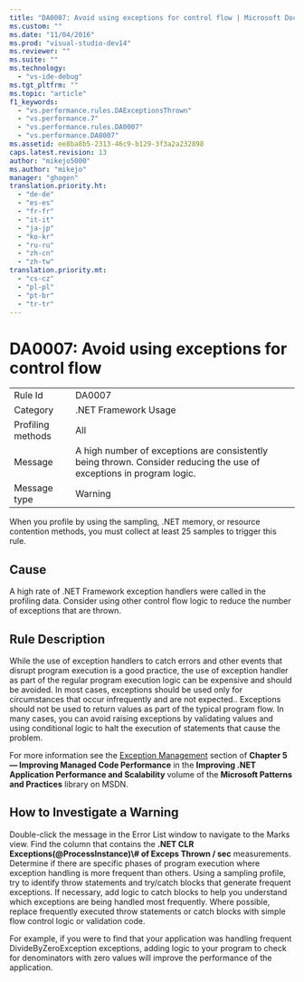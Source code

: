 ```yaml
---
title: "DA0007: Avoid using exceptions for control flow | Microsoft Docs"
ms.custom: ""
ms.date: "11/04/2016"
ms.prod: "visual-studio-dev14"
ms.reviewer: ""
ms.suite: ""
ms.technology: 
  - "vs-ide-debug"
ms.tgt_pltfrm: ""
ms.topic: "article"
f1_keywords: 
  - "vs.performance.rules.DAExceptionsThrown"
  - "vs.performance.7"
  - "vs.performance.rules.DA0007"
  - "vs.performance.DA0007"
ms.assetid: ee8ba8b5-2313-46c9-b129-3f3a2a232898
caps.latest.revision: 13
author: "mikejo5000"
ms.author: "mikejo"
manager: "ghogen"
translation.priority.ht: 
  - "de-de"
  - "es-es"
  - "fr-fr"
  - "it-it"
  - "ja-jp"
  - "ko-kr"
  - "ru-ru"
  - "zh-cn"
  - "zh-tw"
translation.priority.mt: 
  - "cs-cz"
  - "pl-pl"
  - "pt-br"
  - "tr-tr"
---
```

# DA0007: Avoid using exceptions for control flow
|||  
|-|-|  
|Rule Id|DA0007|  
|Category|.NET Framework Usage|  
|Profiling methods|All|  
|Message|A high number of exceptions are consistently being thrown. Consider reducing the use of exceptions in program logic.|  
|Message type|Warning|  
  
 When you profile by using the sampling, .NET memory, or resource contention methods, you must collect at least 25 samples to trigger this rule.  
  
## Cause  
 A high rate of .NET Framework exception handlers were called in the profiling data. Consider using other control flow logic to reduce the number of exceptions that are thrown.  
  
## Rule Description  
 While the use of exception handlers to catch errors and other events that disrupt program execution is a good practice, the use of exception handler as part of the regular program execution logic can be expensive and should be avoided. In most cases, exceptions should be used only for circumstances that occur infrequently and are not expected.. Exceptions should not be used to return values as part of the typical program flow. In many cases, you can avoid raising exceptions by validating values and using conditional logic to halt the execution of statements that cause the problem.  
  
 For more information see the [Exception Management](http://go.microsoft.com/fwlink/?LinkID=177825) section of **Chapter 5 — Improving Managed Code Performance** in the **Improving .NET Application Performance and Scalability** volume of the **Microsoft Patterns and Practices** library on MSDN.  
  
## How to Investigate a Warning  
 Double-click the message in the Error List window to navigate to the Marks view. Find the column that contains the **.NET CLR Exceptions(@ProcessInstance)\\# of Exceps Thrown / sec** measurements. Determine if there are specific phases of program execution where exception handling is more frequent than others. Using a sampling profile, try to identify throw statements and try/catch blocks that generate frequent exceptions. If necessary, add logic to catch blocks to help you understand which exceptions are being handled most frequently. Where possible, replace frequently executed throw statements or catch blocks with simple flow control logic or validation code.  
  
 For example, if you were to find that your application was handling frequent DivideByZeroException exceptions, adding logic to your program to check for denominators with zero values will improve the performance of the application.
